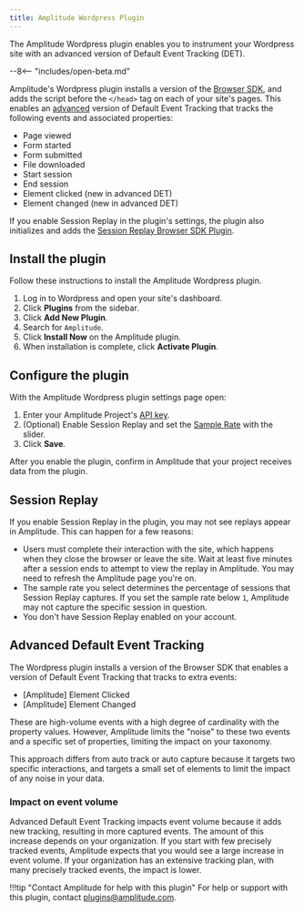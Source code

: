 ```yaml
---
title: Amplitude Wordpress Plugin
---
```


The Amplitude Wordpress plugin enables you to instrument your Wordpress site with an advanced version of Default Event Tracking (DET).

--8<-- "includes/open-beta.md"

Amplitude's Wordpress plugin installs a version of the [Browser SDK](/data/sdks/typescript-browser/), and adds the script before the `</head>` tag on each of your site's pages. This enables an [advanced](https://github.com/amplitude/Amplitude-TypeScript/tree/v1.x/packages/plugin-default-event-tracking-advanced-browser) version of Default Event Tracking that tracks the following events and associated properties:

- Page viewed
- Form started
- Form submitted
- File downloaded
- Start session
- End session
- Element clicked (new in advanced DET)
- Element changed (new in advanced DET)

If you enable Session Replay in the plugin's settings, the plugin also initializes and adds the [Session Replay Browser SDK Plugin](/session-replay/sdks/plugin/).

## Install the plugin

Follow these instructions to install the Amplitude Wordpress plugin.

1. Log in to Wordpress and open your site's dashboard.
2. Click **Plugins** from the sidebar.
3. Click **Add New Plugin**.
4. Search for `Amplitude`.
5. Click **Install Now** on the Amplitude plugin.
6. When installation is complete, click **Activate Plugin**.

## Configure the plugin

With the Amplitude Wordpress plugin settings page open:

1. Enter your Amplitude Project's [API key](/analytics/find-api-credentials/).
2. (Optional) Enable Session Replay and set the [Sample Rate](/session-replay/sdks/standalone/#sampling-rate) with the slider.
3. Click **Save**.

After you enable the plugin, confirm in Amplitude that your project receives data from the plugin.

## Session Replay

If you enable Session Replay in the plugin, you may not see replays appear in Amplitude. This can happen for a few reasons:

- Users must complete their interaction with the site, which happens when they close the browser or leave the site. Wait at least five minutes after a session ends to attempt to view the replay in Amplitude. You may need to refresh the Amplitude page you're on.
- The sample rate you select determines the percentage of sessions that Session Replay captures. If you set the sample rate below `1`, Amplitude may not capture the specific session in question.
- You don't have Session Replay enabled on your account.

## Advanced Default Event Tracking

The Wordpress plugin installs a version of the Browser SDK that enables a version of Default Event Tracking that tracks to extra events:

- [Amplitude] Element Clicked
- [Amplitude] Element Changed

These are high-volume events with a high degree of cardinality with the property values. However, Amplitude limits the "noise" to these two events and a specific set of properties, limiting the impact on your taxonomy.

This approach differs from auto track or auto capture because it targets two specific interactions, and targets a small set of elements to limit the impact of any noise in your data.

### Impact on event volume

Advanced Default Event Tracking impacts event volume because it adds new tracking, resulting in more captured events. The amount of this increase depends on your organization. If you start with few precisely tracked events, Amplitude expects that you would see a large increase in event volume. If your organization has an extensive tracking plan, with many precisely tracked events, the impact is lower.

!!!tip "Contact Amplitude for help with this plugin"
    For help or support with this plugin, contact [plugins@amplitude.com](mailto:plugins@amplitude.com).